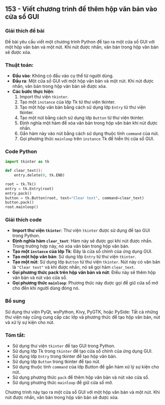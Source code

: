 ## 153 - Viết chương trình để thêm hộp văn bản vào cửa sổ GUI

### Giải thích đề bài

Đề bài yêu cầu viết một chương trình Python để tạo ra một cửa sổ GUI với một hộp văn bản và một nút. Khi nút được nhấn, văn bản trong hộp văn bản sẽ được xóa.

### Thuật toán:

- **Đầu vào**: Không có đầu vào cụ thể từ người dùng.
- **Đầu ra**: Một cửa sổ GUI với một hộp văn bản và một nút. Khi nút được nhấn, văn bản trong hộp văn bản sẽ được xóa.
- **Các bước thực hiện**:
  1. Import thư viện `tkinter`.
  2. Tạo một `instance` của lớp Tk từ thư viện tkinter.
  3. Tạo một hộp văn bản bằng cách sử dụng lớp `Entry` từ thư viện tkinter.
  4. Tạo một nút bằng cách sử dụng lớp `Button` từ thư viện tkinter.
  5. Định nghĩa một hàm để xóa văn bản trong hộp văn bản khi nút được nhấn.
  6. Gắn hàm này vào nút bằng cách sử dụng thuộc tính `command` của nút.
  7. Gọi phương thức `mainloop` trên `instance` Tk để hiển thị cửa sổ GUI.

### Code Python

```python
import tkinter as tk

def clear_text():
    entry.delete(0, tk.END)

root = tk.Tk()
entry = tk.Entry(root)
entry.pack()
button = tk.Button(root, text="Clear text", command=clear_text)
button.pack()
root.mainloop()
```

### Giải thích code

- **Import thư viện `tkinter`**: Thư viện `tkinter` được sử dụng để tạo GUI trong Python.
- **Định nghĩa hàm `clear_text`**: Hàm này sẽ được gọi khi nút được nhấn. Trong trường hợp này, nó xóa văn bản trong hộp văn bản.
- **Tạo một `instance` của lớp Tk**: Đây là cửa sổ chính của ứng dụng GUI.
- **Tạo một hộp văn bản**: Sử dụng lớp `Entry` từ thư viện `tkinter`.
- **Tạo một nút**: Sử dụng lớp `Button` từ thư viện `tkinter`. Nút này có văn bản là `"Clear text"` và khi được nhấn, nó sẽ gọi hàm `clear_text`.
- **Gọi phương thức pack trên hộp văn bản và nút**: Điều này sẽ thêm hộp văn bản và nút vào cửa sổ.
- **Gọi phương thức `mainloop`**: Phương thức này được gọi để giữ cửa sổ mở cho đến khi người dùng đóng nó.

### Bổ sung

Sử dụng thư viện PyQt, wxPython, Kivy, PyGTK, hoặc PySide: Tất cả những thư viện này cũng cung cấp các lớp và phương thức để tạo hộp văn bản, nút và xử lý sự kiện cho nút.

### Tóm tắt:

- Sử dụng thư viện `tkinter` để tạo GUI trong Python.
- Sử dụng lớp Tk trong `tkinter` để tạo cửa sổ chính của ứng dụng GUI.
- Sử dụng lớp `Entry` trong tkinter để tạo hộp văn bản.
- Sử dụng lớp `Button` trong tkinter để tạo nút.
- Sử dụng thuộc tính `command` của lớp Button để gắn hàm xử lý sự kiện cho nút.
- Sử dụng phương thức `pack` để thêm hộp văn bản và nút vào cửa sổ.
- Sử dụng phương thức `mainloop` để giữ cửa sổ mở.

Chương trình này tạo ra một cửa sổ GUI với một hộp văn bản và một nút. Khi nút được nhấn, văn bản trong hộp văn bản sẽ được xóa.
